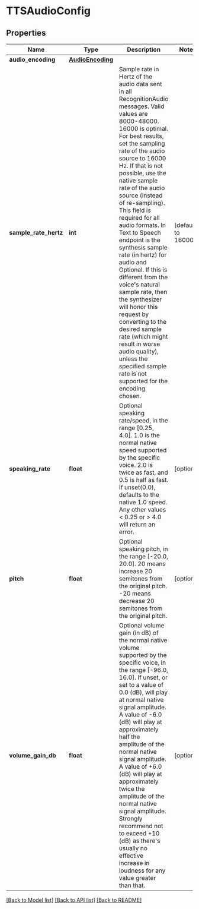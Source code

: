 # TTSAudioConfig

## Properties
Name | Type | Description | Notes
------------ | ------------- | ------------- | -------------
**audio_encoding** | [**AudioEncoding**](AudioEncoding.md) |  | 
**sample_rate_hertz** | **int** | Sample rate in Hertz of the audio data sent in all RecognitionAudio messages. Valid values are 8000-48000. 16000 is optimal. For best results, set the sampling rate of the audio source to 16000 Hz. If that is not possible, use the native sample rate of the audio source (instead of re-sampling). This field is required for all audio formats. In Text to Speech endpoint is the synthesis sample rate (in hertz) for audio and Optional. If this is different from the voice&#39;s natural sample rate, then the synthesizer will honor this request by converting to the desired sample rate (which might result in worse audio quality), unless the specified sample rate is not supported for the encoding chosen.  | [default to 16000]
**speaking_rate** | **float** | Optional speaking rate/speed, in the range [0.25, 4.0]. 1.0 is the normal native speed supported by the specific voice. 2.0 is twice as fast, and 0.5 is half as fast. If unset(0.0), defaults to the native 1.0 speed. Any other values &lt; 0.25 or &gt; 4.0 will return an error.  | [optional] 
**pitch** | **float** | Optional speaking pitch, in the range [-20.0, 20.0]. 20 means increase 20 semitones from the original pitch. -20 means decrease 20 semitones from the original pitch.  | [optional] 
**volume_gain_db** | **float** | Optional volume gain (in dB) of the normal native volume supported by the specific voice, in the range [-96.0, 16.0]. If unset, or set to a value of 0.0 (dB), will play at normal native signal amplitude. A value of -6.0 (dB) will play at approximately half the amplitude of the normal native signal amplitude. A value of +6.0 (dB) will play at approximately twice the amplitude of the normal native signal amplitude. Strongly recommend not to exceed +10 (dB) as there&#39;s usually no effective increase in loudness for any value greater than that.  | [optional] 

[[Back to Model list]](../README.md#documentation-for-models) [[Back to API list]](../README.md#documentation-for-api-endpoints) [[Back to README]](../README.md)


